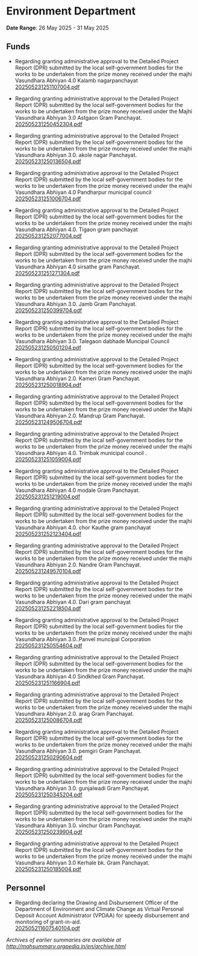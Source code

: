 # Environment Department

**Date Range**: 26 May 2025 - 31 May 2025


## Funds
- Regarding granting administrative approval to the Detailed Project Report (DPR) submitted by the local self-government bodies for the works to be undertaken from the prize money received under the majhi Vasundhara Abhiyan 4.0 Kalamb nagarpanchayat\
  [202505231251107004.pdf](https://gr.maharashtra.gov.in/Site/Upload/Government%20Resolutions/English/202505231251107004.pdf)

- Regarding granting administrative approval to the Detailed Project Report (DPR) submitted by the local self-government bodies for the works to be undertaken from the prize money received under the Majhi  Vasundhara Abhiyan 3.0 Astgaon Gram Panchayat.\
  [202505231250452304.pdf](https://gr.maharashtra.gov.in/Site/Upload/Government%20Resolutions/English/202505231250452304.pdf)

- Regarding granting administrative approval to the Detailed Project Report (DPR) submitted by the local self-government bodies for the works to be undertaken from the prize money received under the majhi Vasundhara Abhiyan 3.0. akole nagar Panchayat.\
  [202505231250136504.pdf](https://gr.maharashtra.gov.in/Site/Upload/Government%20Resolutions/English/202505231250136504.pdf)

- Regarding granting administrative approval to the Detailed Project Report (DPR) submitted by the local self-government bodies for the works to be undertaken from the prize money received under the majhi Vasundhara Abhiyan 4.0 Pandharpur municipal council\
  [202505231251006704.pdf](https://gr.maharashtra.gov.in/Site/Upload/Government%20Resolutions/English/202505231251006704.pdf)

- Regarding granting administrative approval to the Detailed Project Report (DPR) submitted by the local self-government bodies for the works to be undertaken from the prize money received under the majhi Vasundhara Abhiyan 4.0. Tigaon gram panchayat\
  [202505231252077004.pdf](https://gr.maharashtra.gov.in/Site/Upload/Government%20Resolutions/English/202505231252077004.pdf.pdf)

- Regarding granting administrative approval to the Detailed Project Report (DPR) submitted by the local self-government bodies for the works to be undertaken from the prize money received under the majhi Vasundhara Abhiyan 4.0  sirsathe gram Panchayat.\
  [202505231251271304.pdf](https://gr.maharashtra.gov.in/Site/Upload/Government%20Resolutions/English/202505231251271304.pdf)

- Regarding granting administrative approval to the Detailed Project Report (DPR) submitted by the local self-government bodies for the works to be undertaken from the prize money received under the majhi Vasundhara Abhiyan 3.0. Jamb Gram Panchayat.\
  [202505231250399704.pdf](https://gr.maharashtra.gov.in/Site/Upload/Government%20Resolutions/English/202505231250399704.pdf)

- Regarding granting administrative approval to the Detailed Project Report (DPR) submitted by the local self-government bodies for the works to be undertaken from the prize money received under the majhi Vasundhara Abhiyan 3.0. Talegaon dabhade Muncipal Council\
  [202505231250501204.pdf](https://gr.maharashtra.gov.in/Site/Upload/Government%20Resolutions/English/202505231250501204.pdf)

- Regarding granting administrative approval to the Detailed Project Report (DPR) submitted by the local self-government bodies for the works to be undertaken from the prize money received under the majhi Vasundhara Abhiyan 2.0. Kameri Gram Panchayat.\
  [202505231250018904.pdf](https://gr.maharashtra.gov.in/Site/Upload/Government%20Resolutions/English/202505231250018904.pdf)

- Regarding granting administrative approval to the Detailed Project Report (DPR) submitted by the local self-government bodies for the works to be undertaken from the prize money received under the Majhi Vasundhara Abhiyan 2.0. Mandrup Gram Panchayat.\
  [202505231249506704.pdf](https://gr.maharashtra.gov.in/Site/Upload/Government%20Resolutions/English/202505231249506704.pdf)

- Regarding granting administrative approval to the Detailed Project Report (DPR) submitted by the local self-government bodies for the works to be undertaken from the prize money received under the majhi Vasundhara Abhiyan 4.0. Trimbak municipal council .\
  [202505231251059004.pdf](https://gr.maharashtra.gov.in/Site/Upload/Government%20Resolutions/English/202505231251059004.pdf)

- Regarding granting administrative approval to the Detailed Project Report (DPR) submitted by the local self-government bodies for the works to be undertaken from the prize money received under the majhi Vasundhara Abhiyan 4.0 modale Gram Panchayat.\
  [202505231251219004.pdf](https://gr.maharashtra.gov.in/Site/Upload/Government%20Resolutions/English/202505231251219004.pdf)

- Regarding granting administrative approval to the Detailed Project Report (DPR) submitted by the local self-government bodies for the works to be undertaken from the prize money received under the majhi Vasundhara Abhiyan 4.0. chor Kauthe gram panchayat\
  [202505231252123404.pdf](https://gr.maharashtra.gov.in/Site/Upload/Government%20Resolutions/English/202505231252123404.pdf.pdf)

- Regarding granting administrative approval to the Detailed Project Report (DPR) submitted by the local self-government bodies for the works to be undertaken from the prize money received under the majhi Vasundhara Abhiyan 2.0. Nandre Gram Panchayat.\
  [202505231249570104.pdf](https://gr.maharashtra.gov.in/Site/Upload/Government%20Resolutions/English/202505231249570104.pdf)

- Regarding granting administrative approval to the Detailed Project Report (DPR) submitted by the local self-government bodies for the works to be undertaken from the prize money received under the majhi Vasundhara Abhiyan 4.0. Dari gram panchayat\
  [202505231252218504.pdf](https://gr.maharashtra.gov.in/Site/Upload/Government%20Resolutions/English/202505231252218504.pdf.pdf)

- Regarding granting administrative approval to the Detailed Project Report (DPR) submitted by the local self-government bodies for the works to be undertaken from the prize money received under the majhi Vasundhara Abhiyan 3.0..Panvel muncipal Corporation\
  [202505231250554604.pdf](https://gr.maharashtra.gov.in/Site/Upload/Government%20Resolutions/English/202505231250554604.pdf)

- Regarding granting administrative approval to the Detailed Project Report (DPR) submitted by the local self-government bodies for the works to be undertaken from the prize money received under the majhi Vasundhara Abhiyan 4.0  Sindkhed  Gram Panchayat.\
  [202505231251166904.pdf](https://gr.maharashtra.gov.in/Site/Upload/Government%20Resolutions/English/202505231251166904.pdf)

- Regarding granting administrative approval to the Detailed Project Report (DPR) submitted by the local self-government bodies for the works to be undertaken from the prize money received under the majhi Vasundhara Abhiyan 2.0. arag Gram Panchayat.\
  [202505231250086704.pdf](https://gr.maharashtra.gov.in/Site/Upload/Government%20Resolutions/English/202505231250086704.pdf)

- Regarding granting administrative approval to the Detailed Project Report (DPR) submitted by the local self-government bodies for the works to be undertaken from the prize money received under the majhi Vasundhara Abhiyan 3.0. pemgiri Gram Panchayat.\
  [202505231250290604.pdf](https://gr.maharashtra.gov.in/Site/Upload/Government%20Resolutions/English/202505231250290604.pdf)

- Regarding granting administrative approval to the Detailed Project Report (DPR) submitted by the local self-government bodies for the works to be undertaken from the prize money received under the majhi Vasundhara Abhiyan 3.0. gunjalwadi Gram Panchayat.\
  [202505231250345204.pdf](https://gr.maharashtra.gov.in/Site/Upload/Government%20Resolutions/English/202505231250345204.pdf)

- Regarding granting administrative approval to the Detailed Project Report (DPR) submitted by the local self-government bodies for the works to be undertaken from the prize money received under the majhi Vasundhara Abhiyan 3.0. vinchur Gram Panchayat.\
  [202505231250239904.pdf](https://gr.maharashtra.gov.in/Site/Upload/Government%20Resolutions/English/202505231250239904.pdf)

- Regarding granting administrative approval to the Detailed Project Report (DPR) submitted by the local self-government bodies for the works to be undertaken from the prize money received under the majhi Vasundhara Abhiyan 3.0 Kerhale bk. Gram Panchayat.\
  [202505231250185004.pdf](https://gr.maharashtra.gov.in/Site/Upload/Government%20Resolutions/English/202505231250185004.pdf)

## Personnel
- Regarding declaring the Drawing and Disbursement Officer of the Department of Environment and Climate Change as Virtual Personal Deposit Account Administrator (VPDAA) for speedy disbursement and monitoring of grant-in-aid.\
  [202505211607540104.pdf](https://gr.maharashtra.gov.in/Site/Upload/Government%20Resolutions/English/202505211607540104.pdf)


*Archives of earlier summaries are available at http://mahsummary.orgpedia.in/en/archive.html*